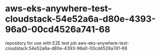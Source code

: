 # aws-eks-anywhere-test-cloudstack-54e52a6a-d80e-4393-96a0-00cd4526a741-68
repository for use with E2E test job aws-eks-anywhere-test-cloudstack:54e52a6a-d80e-4393-96a0-00cd4526a741-68

